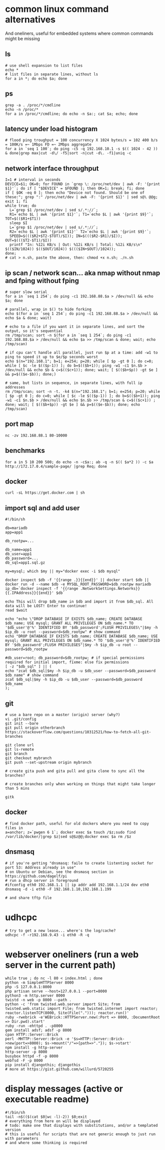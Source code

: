 # common linux command alternatives

And oneliners, useful for embedded systems where common commands might be missing

## ls
	# use shell expansion to list files
	echo *
	# list files in separate lines, without ls
	for a in *; do echo $a; done

## ps 

    grep -a . /proc/*/cmdline
    echo -n /proc/*
    for a in /proc/*/cmdline; do echo -n $a:; cat $a; echo; done

## latency under load histogram
	# flood ping troughput = 100 concurrency X 1024 bytes/s = 102 400 b/s = 100K/s =~ 1Mbps FD =~ 2Mbps aggregate
	for a in `seq 1 100`; do ping -c5 -q 192.168.10.1 -s $(( 1024 - 42 )) & done|grep max|cut -d\/ -f5|sort -n|cut -d\. -f1|uniq -c                
	
##  network interface throughput
	I=1 # interval in seconds  
	DEVICE=$1; OK=0; for FOUND in `grep \: /proc/net/dev | awk -F: '{print $1}'`; do if [ "$DEVICE" = $FOUND ]; then OK=1; break; fi; done
	if [ $OK -eq 0 ]; then echo "Device not found. Should be one of these:"; grep ":" /proc/net/dev | awk -F: '{print $1}' | sed s@\ @@g; exit 1; fi
	while true; do
	  L=`grep $1 /proc/net/dev | sed s/.*://`;
	  R1=`echo $L | awk '{print $1}'`; T1=`echo $L | awk '{print $9}'`; TOT=$(($R1+$T1))
	  sleep $I
	  L=`grep $1 /proc/net/dev | sed s/.*://`;
	  R2=`echo $L | awk '{print $1}'` T2=`echo $L | awk '{print $9}'`;
	  SPEED=$((($R2+$T2-$TOT)/$I)); IN=$((($R2-$R1)/$I)); OUT=$((($T2-$T1)/$I))
	  printf "In: %12i KB/s | Out: %12i KB/s | Total: %12i KB/s\n" $(($IN/1024)) $(($OUT/1024)) $((($IN+$OUT)/1024));
	done;
	# cat > n.sh, paste the above, then: chmod +x n.sh; ./n.sh

## ip scan / network scan... aka nmap without nmap and fping without fping
	# super slow serial
	for a in `seq 1 254`; do ping -c1 192.168.88.$a > /dev/null && echo $a; done

	# parallel, wrap in $() to hide forking 
	echo $(for a in `seq 1 254`; do ping -c1 192.168.88.$a > /dev/null && echo $a & done; wait)
	
	# echo to a file if you want it in separate lines, and sort the output, so it's sequential
	rm /tmp/scan; sort -n $(for a in `seq 1 254`; do ping -c1 192.168.88.$a > /dev/null && echo $a >> /tmp/scan & done; wait; echo /tmp/scan)
	
	# if cpu can't handle all parallel, just run $p at a time: add -w1 to ping to speed it up to $e/$p seconds worst
	echo $(n="192.168.1"; b=1; e=254; p=20; while [ $p -gt 0 ]; do c=0; while [ $c -le $(($p-1)) ]; do b=$(($b+1)); ping -w1 -c1 $n.$b > /dev/null && echo $b & c=$(($c+1)); done; wait; [ $(($b+$p)) -gt $e ] && p=$(($e-$b)); done;)
	
	# same, but lists in sequence, in separate lines, with full ip addresses
	rm /tmp/scan; sort -n -t. -k4 $(n="192.168.1"; b=1; e=254; p=20; while [ $p -gt 0 ]; do c=0; while [ $c -le $(($p-1)) ]; do b=$(($b+1)); ping -w1 -c1 $n.$b > /dev/null && echo $n.$b >> /tmp/scan & c=$(($c+1)) ; done; wait; [ $(($b+$p)) -gt $e ] && p=$(($e-$b)); done; echo /tmp/scan)
		
## port map
	nc -zv 192.168.88.1 80-10000

## benchmarks

	for a in 5 10 200 500; do echo -n -c$a:; ab -q -n $(( $a*2 )) -c $a http://172.17.0.4/sample-page/ |grep Req; done

## docker
	curl -sL https://get.docker.com | sh

## import sql and add user

	#!/bin/sh

	db=mariadb
	app=app1

	db_rootpw=...

	db_name=app1
	db_user=app1
	db_password=...
	db_sql=app1.sql.gz

	my=mysql; which $my || my="docker exec -i $db mysql"

	docker inspect $db -f '{{range .}}{{end}}' || docker start $db || docker run -d --name $db -e MYSQL_ROOT_PASSWORD=$db_rootpw mariadb
	ip_db=`docker inspect -f '{{range .NetworkSettings.Networks}}{{.IPAddress}}{{end}}' $db`

	echo This will drop $db_name in $db and import it from $db_sql. All data will be LOST! Enter to continue!
	read $wait

	echo "echo \"DROP DATABASE IF EXISTS $db_name; CREATE DATABASE $db_name; USE mysql; GRANT ALL PRIVILEGES ON $db_name.* TO '$db_user'@'%' IDENTIFIED BY '$db_password';FLUSH PRIVILEGES\"|$my -h $ip_db -u root --password=$db_rootpw" # show command
	echo "DROP DATABASE IF EXISTS $db_name; CREATE DATABASE $db_name; USE mysql; GRANT ALL PRIVILEGES ON $db_name.* TO '$db_user'@'%' IDENTIFIED BY '$db_password';FLUSH PRIVILEGES"|$my -h $ip_db -u root --password=$db_rootpw

	#db_user=root; db_password=$db_rootpw; # if special permissions required for initial import, fixme: else fix permissions
	[ -z "$db_sql" ] || (
	echo "zcat $db_sql|$my -h $ip_db -u $db_user --password=$db_password $db_name" # show command
	zcat $db_sql|$my -h $ip_db -u $db_user --password=$db_password $db_name
	);

## git
	# use a bare repo on a master (origin) server (why?)
	vi .git/config
	git init --bare
	git pull origin otherbranch
	https://stackoverflow.com/questions/10312521/how-to-fetch-all-git-branches
	
	git clone url
	git ls-remote
	git branch
	git checkout mybranch
	git push --set-upstream origin mybranch
	
	# create gita push and gita pull and gita clone to sync all the branches? 
	
	# create branches only when working on things that might take longer than 5 mins
	
	gitk

## docker

	# find docker path, useful for old dockers where you need to copy files in
	a=anchor; z=`pwgen 6 1`; docker exec $a touch /$z;sudo find /var/lib/docker/|grep $z|sed s@$z@@;docker exec $a rm /$z

## dnsmasq

	# if you're getting "dnsmasq: faile to create listenting socket for port 53: Address already in use"
	# on Ubuntu or Debian, see the dnsmasq section in https://github.com/dagelf/pi
	# run a dhcp server in foreground
	#ifconfig eth0 192.168.1.1 || ip addr add 192.168.1.1/24 dev eth0 
	dnsmasq -d -i eth0 -F 192.168.1.10,192.168.1.199
	
	# and share tftp file

# udhcpc
	# try to get a new lease... where's the log/cache?
	udhcpc -f -r192.168.9.43 -i eth0 -R -q
	
# webserver oneliners (run a web server in the current path)

	while true ; do nc -l 80 < index.html ; done
	python -m SimpleHTTPServer 8000
	php -S 127.0.0.1:8000
	php artisan serve --host=127.0.0.1 --port=8000
	python3 -m http.server 8000
	twistd -n web -p 8000 --path .
	python -c 'from twisted.web.server import Site; from twisted.web.static import File; from twisted.internet import reactor; reactor.listenTCP(8000, Site(File("."))); reactor.run()'
	ruby -rwebrick -e'WEBrick::HTTPServer.new(:Port => 8000, :DocumentRoot => Dir.pwd).start'
	ruby -run -ehttpd . -p8000
	gem install adsf; adsf -p 8000
	cpan HTTP::Server::Brick  
	perl -MHTTP::Server::Brick -e '$s=HTTP::Server::Brick->new(port=>8000); $s->mount("/"=>{path=>"."}); $s->start'
	npm install -g http-server 
	http-server -p 8000
	busybox httpd -f -p 8000
	webfsd -F -p 8000
	pip install djangothis; djangothis
	# more at https://gist.github.com/willurd/5720255
	
# display messages (active or executable readme)
	#!/bin/sh
	tail -n$(($(cat $0|wc -l)-2)) $0;exit
	# everything from here on will be displayed
	# todo: make one that displays with substitutions, and/or a templated version
	# this is useful for scripts that are not generic enough to just run with parameters
	# and where some thinking is required
	
	

